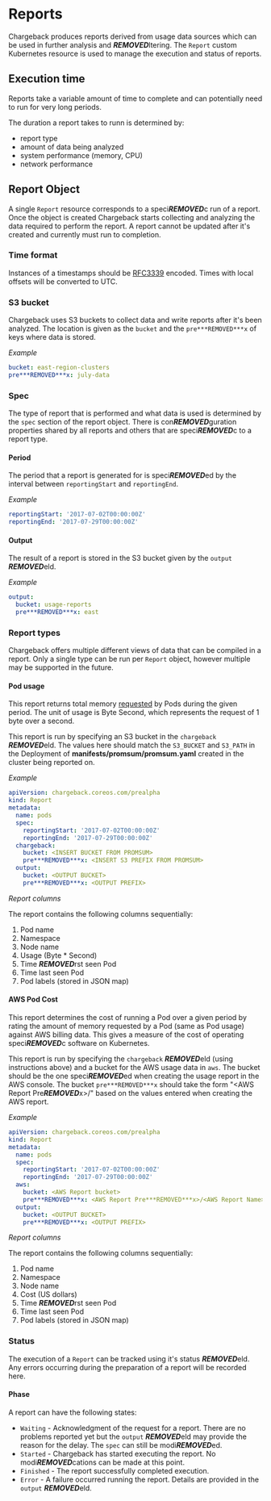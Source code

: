 # Reports
Chargeback produces reports derived from usage data sources which can be used in further analysis and ***REMOVED***ltering. The `Report` custom Kubernetes resource is used to manage the execution and status of reports.

## Execution time
Reports take a variable amount of time to complete and can potentially need to run for very long periods.

The duration a report takes to runn is determined by:
* report type
* amount of data being analyzed
* system performance (memory, CPU)
* network performance

## Report Object
A single `Report` resource corresponds to a speci***REMOVED***c run of a report. Once the object is created Chargeback starts collecting and analyzing the data required to perform the report. A report cannot be updated after it's created and currently must run to completion.

### Time format
Instances of a timestamps should be [RFC3339](https://tools.ietf.org/html/rfc3339#section-5.8) encoded. Times with local offsets will be converted to UTC.

### S3 bucket
Chargeback uses S3 buckets to collect data and write reports after it's been analyzed. The location is given as the `bucket` and the `pre***REMOVED***x` of keys where data is stored.

*Example*
```yaml
bucket: east-region-clusters
pre***REMOVED***x: july-data
```

### Spec
The type of report that is performed and what data is used is determined by the `spec` section of the report object. There is con***REMOVED***guration properties shared by all reports and others that are speci***REMOVED***c to a report type.

#### Period
The period that a report is generated for is speci***REMOVED***ed by the interval between `reportingStart` and `reportingEnd`.

*Example*
```yaml
reportingStart: '2017-07-02T00:00:00Z'
reportingEnd: '2017-07-29T00:00:00Z'
```

#### Output
The result of a report is stored in the S3 bucket given by the `output` ***REMOVED***eld.

*Example*
```yaml
output:
  bucket: usage-reports
  pre***REMOVED***x: east
```

### Report types
Chargeback offers multiple different views of data that can be compiled in a report. Only a single type can be run per `Report` object, however multiple may be supported in the future.

#### Pod usage
This report returns total memory [requested](https://kubernetes.io/docs/api-reference/v1.7/#resourcerequirements-v1-core) by Pods during the given period. The unit of usage is Byte Second, which represents the request of 1 byte over a second.

This report is run by specifying an S3 bucket in the `chargeback` ***REMOVED***eld. The values here should match the `S3_BUCKET` and `S3_PATH` in the Deployment of **manifests/promsum/promsum.yaml** created in the cluster being reported on.

*Example*
```yaml
apiVersion: chargeback.coreos.com/prealpha
kind: Report
metadata:
  name: pods
  spec:
    reportingStart: '2017-07-02T00:00:00Z'
    reportingEnd: '2017-07-29T00:00:00Z'
  chargeback:
    bucket: <INSERT BUCKET FROM PROMSUM>
    pre***REMOVED***x: <INSERT S3 PREFIX FROM PROMSUM>
  output:
    bucket: <OUTPUT BUCKET>
    pre***REMOVED***x: <OUTPUT PREFIX>
```

*Report columns*

The report contains the following columns sequentially:
1. Pod name
1. Namespace
1. Node name
1. Usage (Byte * Second)
1. Time ***REMOVED***rst seen Pod
1. Time last seen Pod
1. Pod labels (stored in JSON map)

#### AWS Pod Cost
This report determines the cost of running a Pod over a given period by rating the amount of memory requested by a Pod (same as Pod usage) against AWS billing data. This gives a measure of the cost of operating speci***REMOVED***c software on Kubernetes.

This report is run by specifying the `chargeback` ***REMOVED***eld (using instructions above) and a bucket for the AWS usage data in `aws`. The bucket should be the one speci***REMOVED***ed when creating the usage report in the AWS console. The bucket `pre***REMOVED***x` should take the form "<AWS Report Pre***REMOVED***x>/<AWS Report Name>" based on the values entered when creating the AWS report.

*Example*
```yaml
apiVersion: chargeback.coreos.com/prealpha
kind: Report
metadata:
  name: pods
  spec:
    reportingStart: '2017-07-02T00:00:00Z'
    reportingEnd: '2017-07-29T00:00:00Z'
  aws:
    bucket: <AWS Report bucket>
    pre***REMOVED***x: <AWS Report Pre***REMOVED***x>/<AWS Report Name>
  output:
    bucket: <OUTPUT BUCKET>
    pre***REMOVED***x: <OUTPUT PREFIX>
```

*Report columns*

The report contains the following columns sequentially:
1. Pod name
1. Namespace
1. Node name
1. Cost (US dollars)
1. Time ***REMOVED***rst seen Pod
1. Time last seen Pod
1. Pod labels (stored in JSON map)

### Status
The execution of a `Report` can be tracked using it's status ***REMOVED***eld. Any errors occurring during the preparation of a report will be recorded here.

#### Phase
A report can have the following states:
* `Waiting` - Acknowledgment of the request for a report. There are no problems reported yet but the `output` ***REMOVED***eld may provide the reason for the delay. The `spec` can still be modi***REMOVED***ed.
* `Started` - Chargeback has started executing the report. No modi***REMOVED***cations can be made at this point.
* `Finished` - The report successfully completed execution.
* `Error` - A failure occurred running the report. Details are provided in the `output` ***REMOVED***eld.
